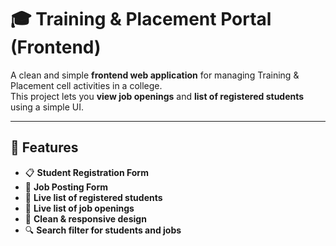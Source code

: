 # 🎓 Training & Placement Portal (Frontend)

A clean and simple **frontend web application** for managing Training & Placement cell activities in a college.  
This project lets you **view job openings** and **list of registered students** using a simple UI.

---

## 🚀 Features
- 📋 **Student Registration Form**
- 🏢 **Job Posting Form**
- 📜 **Live list of registered students**
- 💼 **Live list of job openings**
- 🎨 **Clean & responsive design**
- 🔍 **Search filter for students and jobs**
